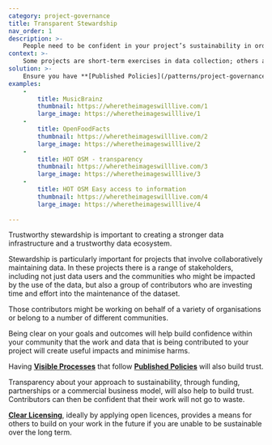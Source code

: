 ```yaml
---
category: project-governance
title: Transparent Stewardship
nav_order: 1
description: >-
    People need to be confident in your project’s sustainability in order for them to contribute over the long term.
context: >-
    Some projects are short-term exercises in data collection; others are long-term projects that provide value to a community of organisations and/or people. These long-term projects need to demonstrate their commitment to sustainability and shared value. 
solution: >-
    Ensure you have **[Published Policies](/patterns/project-governance/published-policies)** and **[Visible Processes](/patterns/project-governance/visible-processes)**. In addition, publish and document your project goals, and be transparent about your governance and plans for sustainability.
examples:
    -
        title: MusicBrainz
        thumbnail: https://wheretheimageswilllive.com/1
        large_image: https://wheretheimageswilllive/1
    -
        title: OpenFoodFacts
        thumbnail: https://wheretheimageswilllive.com/2
        large_image: https://wheretheimageswilllive/2
    -
        title: HOT OSM - transparency
        thumbnail: https://wheretheimageswilllive.com/3
        large_image: https://wheretheimageswilllive/3
    -
        title: HOT OSM Easy access to information
        thumbnail: https://wheretheimageswilllive.com/4
        large_image: https://wheretheimageswilllive/4
    
---
```


Trustworthy stewardship is important to creating a stronger data infrastructure and a trustworthy data ecosystem. 

Stewardship is particularly important for projects that involve collaboratively maintaining data. In these projects there is a range of stakeholders, including not just data users and the communities who might be impacted by the use of the data, but also a group of contributors who are investing time and effort into the maintenance of the dataset. 

Those contributors might be working on behalf of a variety of organisations or belong to a number of different communities.

Being clear on your goals and outcomes will help build confidence within your community that the work and data that is being contributed to your project will create useful impacts and minimise harms. 

Having **[Visible Processes](/patterns/project-governance/visible-processes)** that follow **[Published Policies](/patterns/project-governance/published-policies)** will also build trust.

Transparency about your approach to sustainability, through funding, partnerships or a commercial business model, will also help to build trust. Contributors can then be confident that their work will not go to waste. 

**[Clear Licensing](/patterns/project-governance/clear-licensing)**, ideally by applying open licences, provides a means for others to build on your work in the future if you are unable to be sustainable over the long term.